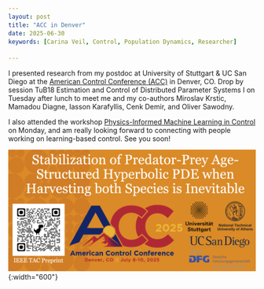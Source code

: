 ```yaml
---
layout: post
title: "ACC in Denver"
date: 2025-06-30
keywords: [Carina Veil, Control, Population Dynamics, Researcher]

---
```


I presented research from my postdoc at University of Stuttgart & UC San Diego at the [American Control Conference (ACC)](https://acc2025.a2c2.org) in Denver, CO. Drop by session TuB18 Estimation and Control of Distributed Parameter Systems I on Tuesday after lunch to meet me and my co-authors Miroslav Krstic, Mamadou Diagne, Iasson Karafyllis, Cenk Demir, and Oliver Sawodny. 

I also attended the workshop [Physics-Informed Machine Learning in Control](https://sites.google.com/view/acc-physics-informed-learning) on Monday, and am really looking forward to connecting with people working on learning-based control. See you soon!


![ACC](/assets/img/news/acc.png){:width="600"}